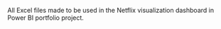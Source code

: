 All Excel files made to be used in the Netflix visualization dashboard in Power BI portfolio project.
